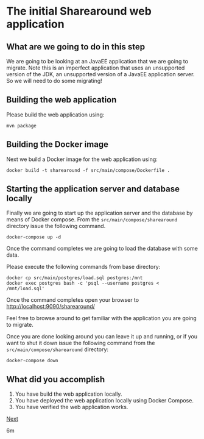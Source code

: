 # The initial Sharearound web application

## What are we going to do in this step

We are going to be looking at an JavaEE application that we are going to migrate.
Note this is an imperfect application that uses an unsupported version of the JDK,
an unsupported version of a JavaEE application server. So we will need to do some
migrating!

## Building the web application

Please build the web application using:

```shell
mvn package
```

## Building the Docker image

Next we build a Docker image for the web application using:

```shell
docker build -t sharearound -f src/main/compose/Dockerfile .
```

## Starting the application server and database locally

Finally we are going to start up the application server and the database by means
of Docker compose. From the `src/main/compose/sharearound` directory
issue the following command.

```shell
docker-compose up -d
```

Once the command completes we are going to load the database with some data.

Please execute the following commands from base directory:

```shell
docker cp src/main/postgres/load.sql postgres:/mnt
docker exec postgres bash -c 'psql --username postgres < /mnt/load.sql'
```

Once the command completes open your browser to
<http://localhost:9090/sharearound/>

Feel free to browse around to get familiar with the application you are going to
migrate.

Once you are done looking around you can leave it up and running, or if you want
to shut it down issue the following command from the
`src/main/compose/sharearound` directory:

```shell
docker-compose down
```

## What did you accomplish

1. You have build the web application locally.
1. You have deployed the web application locally using Docker Compose.
1. You have verified the web application works.

[Next](../02-setting-up-acr/README.md)

6m
